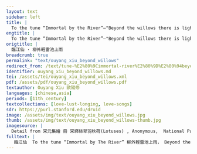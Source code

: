 ```yaml
---
layout: text
sidebar: left
title: |
  To the tune “Immortal by the River”—"Beyond the willows there is light thunder | 臨江仙 · 柳外輕雷池上雨
engtitle: |
  To the tune “Immortal by the River”—"Beyond the willows there is light thunder
origtitle: |
  臨江仙 · 柳外輕雷池上雨
breadcrumb: true
permalink: "text/ouyang_xiu_beyond_willows"
redirect_from: /text/tune-%E2%80%9Cimmortal-river%E2%80%9D%E2%80%94beyond-willows-there-light-thunder
identifier: ouyang_xiu_beyond_willows.md
tei: /assets/tei/ouyang_xiu_beyond_willows.xml
pdf: /assets/pdf/ouyang_xiu_beyond_willows.pdf
textauthor: Ouyang Xiu 歐陽修
languages: [chinese,asia]
periods: [11th_century]
textcollections: [love-lust-longing, love-songs]
sdr: https://purl.stanford.edu/druid 
image: /assets/img/text/ouyang_xiu_beyond_willows.jpg
thumb: /assets/img/text/ouyang_xiu_beyond_willows-thumb.jpg
imagesource: |
  Detail from 宋元集繪 冊 宋緙絲翠羽秋荷(Lotuses) , Anonymous,  National Palace Museum, Accession Number: K2A001246N000000001PAA [Public Domain]
fulltext: |
   臨江仙  To the tune “Immortal by The River” 柳外輕雷池上雨， Beyond the willows there is light thunder, over the pond it rains. 雨聲滴碎荷聲。 The tinkle of the rain shatters the sound of lotus leaves. 小樓西角斷虹明。 At the western corner of the building, a rainbow appears. 欄干倚處， Leaning against the railings, 待得月華生。 I wait for the moonlight to emerge. 燕子飛來窺畫棟，  Swallows fly by, peeking from the painted rafter. 玉鈎垂下簾旌。 I let down the curtain from the jade hooks. 凉波不動簟紋平。 The cool waves no longer move, the bamboo mat is still. 水精雙枕， Beside a pair of crystal pillows, 傍有墮釵橫。 a fallen hairpin lies. 
---
```

